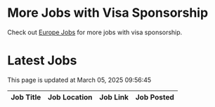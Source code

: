 # More Jobs with Visa Sponsorship

Check out [Europe Jobs](https://github.com/sureshparimi/europejobs#latest-jobs) for more jobs with visa sponsorship.

# Latest Jobs

This page is updated at March 05, 2025 09:56:45

| Job Title | Job Location | Job Link | Job Posted |
| --- | --- | --- | --- |
